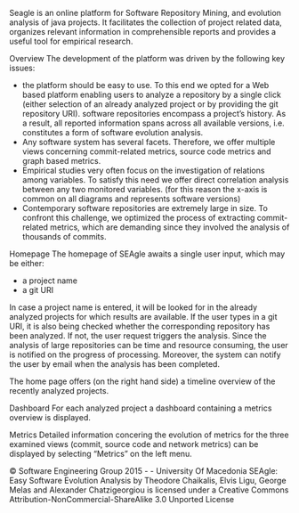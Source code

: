 Seagle is an online platform for Software Repository Mining, and evolution analysis of java projects. It facilitates the collection of project related data, organizes relevant information in comprehensible reports and provides a useful tool for empirical research.

Overview
The development of the platform was driven by the following key issues:

 - the platform should be easy to use. To this end we opted for a Web based platform enabling users to analyze a repository by a single click (either selection of an already analyzed project or by providing the git repository URI).
software repositories encompass a project’s history. As a result, all reported information spans across all available versions, i.e. constitutes a form of software evolution analysis.
 - Any software system has several facets. Therefore, we offer multiple views concerning commit-related metrics, source code metrics and graph based metrics.
 - Empirical studies very often focus on the investigation of relations among variables. To satisfy this need we offer direct correlation analysis between any two monitored variables. (for this reason the x-axis is common on all diagrams and represents software versions)
 - Contemporary software repositories are extremely large in size. To confront this challenge, we optimized the process of extracting commit-related metrics, which are demanding since they involved the analysis of thousands of commits.

Homepage
The homepage of SEAgle awaits a single user input, which may be either:

 - a project name
 - a git URI
 
In case a project name is entered, it will be looked for in the already analyzed projects for which results are available. If the user types in a git URI, it is also being checked whether the corresponding repository has been analyzed. If not, the user request triggers the analysis. Since the analysis of large repositories can be time and resource consuming, the user is notified on the progress of processing. Moreover, the system can notify the user by email when the analysis has been completed.

The home page offers (on the right hand side) a timeline overview of the recently analyzed projects.

Dashboard
For each analyzed project a dashboard containing a metrics overview is displayed.

Metrics
Detailed information concering the evolution of metrics for the three examined views (commit, source code and network metrics) can be displayed by selecting “Metrics” on the left menu.

© Software Engineering Group 2015 - - University Of Macedonia
SEAgle: Easy Software Evolution Analysis by Theodore Chaikalis, Elvis Ligu, George Melas and Alexander Chatzigeorgiou
is licensed under a   Creative Commons Attribution-NonCommercial-ShareAlike 3.0 Unported License
